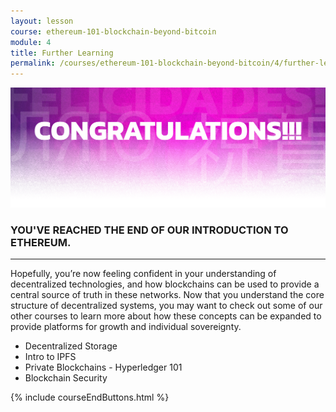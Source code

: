 ```yaml
---
layout: lesson
course: ethereum-101-blockchain-beyond-bitcoin
module: 4
title: Further Learning
permalink: /courses/ethereum-101-blockchain-beyond-bitcoin/4/further-learning/
---
```

<img src="/assets/img/Conclusion-01-2.png"> 

<h3>YOU'VE REACHED THE END OF OUR INTRODUCTION TO ETHEREUM.</h3>
<hr />
Hopefully, you’re now feeling confident in your understanding of decentralized technologies, and how blockchains can be used to provide a central source of truth in these networks. Now that you understand the core structure of decentralized systems, you may want to check out some of our other courses to learn more about how these concepts can be expanded to provide platforms for growth and individual sovereignty.
<ul>
 	<li><span>Decentralized Storage</span></li>
 	<li><span>Intro to IPFS</span></li>
 	<li><span>Private Blockchains - Hyperledger 101</span></li>
 	<li><span>Blockchain Security</span></li>
</ul>

{% include courseEndButtons.html %}
